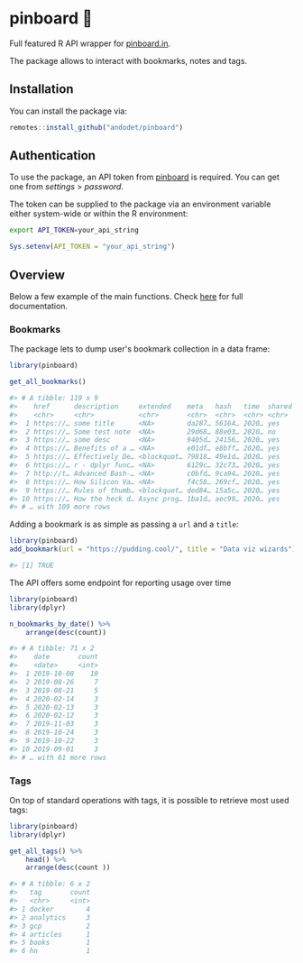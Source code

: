 # pinboard 📌

Full featured R API wrapper for [pinboard.in](https://www.pinboard.in).  

The package allows to interact with bookmarks, notes and tags.

## Installation

You can install the package via:
```r
remotes::install_github("andodet/pinboard")
```

## Authentication

To use the package, an API token from [pinboard](https://www.pinboard.in) is required.
You can get one from _settings_ > _password_.  

The token can be supplied to the package via an environment variable either system-wide
or within the R environment:

```bash
export API_TOKEN=your_api_string
```
```r
Sys.setenv(API_TOKEN = "your_api_string")
```

## Overview

Below a few example of the main functions. Check [here](https://andodet.github.io/pinboard/) 
for full documentation.

### Bookmarks

The package lets to dump user's bookmark collection in a data frame:
```r
library(pinboard)

get_all_bookmarks()

#> # A tibble: 119 x 9
#>    href      description     extended    meta   hash   time  shared toread tags 
#>    <chr>     <chr>           <chr>       <chr>  <chr>  <chr> <chr>  <chr>  <chr>
#>  1 https://… some title      <NA>        da287… 56164… 2020… yes    no     <NA> 
#>  2 https://… Some test note  <NA>        29d68… 88e03… 2020… no     no     R    
#>  3 https://… some desc       <NA>        9405d… 24156… 2020… yes    no     new_…
#>  4 https://… Benefits of a … <NA>        e01df… e8bff… 2020… yes    no     R    
#>  5 https://… Effectively De… <blockquot… 79818… 49e1d… 2020… yes    no     R    
#>  6 https://… r - dplyr func… <NA>        6129c… 32c73… 2020… yes    no     R    
#>  7 http://t… Advanced Bash-… <NA>        c0bfd… 9ca94… 2020… yes    no     <NA> 
#>  8 https://… How Silicon Va… <NA>        f4c58… 269cf… 2020… yes    no     <NA> 
#>  9 https://… Rules of thumb… <blockquot… ded84… 15a5c… 2020… yes    no     <NA> 
#> 10 https://… How the heck d… Async prog… 1ba1d… aec99… 2020… yes    no     pyth…
#> # … with 109 more rows
```

Adding a bookmark is as simple as passing a `url` and a `title`:
``` r
library(pinboard)
add_bookmark(url = "https://pudding.cool/", title = "Data viz wizards")

#> [1] TRUE
```

The API offers some endpoint for reporting usage over time
```r
library(pinboard)
library(dplyr)

n_bookmarks_by_date() %>% 
    arrange(desc(count))

#> # A tibble: 71 x 2
#>    date       count
#>    <date>     <int>
#>  1 2019-10-08    10
#>  2 2019-08-26     7
#>  3 2019-08-21     5
#>  4 2020-02-14     3
#>  5 2020-02-13     3
#>  6 2020-02-12     3
#>  7 2019-11-03     3
#>  8 2019-10-24     3
#>  9 2019-10-22     3
#> 10 2019-09-01     3
#> # … with 61 more rows
```

### Tags

On top of standard operations with tags, it is possible to retrieve most used tags:

```r
library(pinboard)
library(dplyr)

get_all_tags() %>% 
    head() %>% 
    arrange(desc(count ))

#> # A tibble: 6 x 2
#>   tag       count
#>   <chr>     <int>
#> 1 docker        4
#> 2 analytics     3
#> 3 gcp           2
#> 4 articles      1
#> 5 books         1
#> 6 hn            1
```
